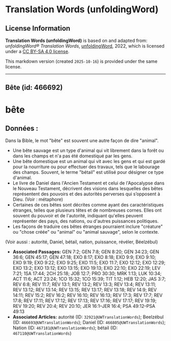 # Translation Words (unfoldingWord)

## License Information

**Translation Words (unfoldingWord)** is based on and adapted from: _unfoldingWord® Translation Words_, [unfoldingWord](https://unfoldingword.org/utw), 2022, which is licensed under a [CC BY-SA 4.0 license](https://creativecommons.org/licenses/by-sa/4.0/legalcode.en).

This markdown version (created `2025-10-16`) is provided under the same license.



--------------------------------

## Bête (id: 466692)

bête
====

Données :
---------

Dans la Bible, le mot "bête" est souvent une autre façon de dire "animal".

* Une bête sauvage est un type d'animal qui vit librement dans la forêt ou dans les champs et n'a pas été domestiqué par les gens.
* Une bête domestique est un animal qui vit avec les gens et qui est gardé pour la nourriture ou pour effectuer des travaux, tels que le labourage des champs. Souvent, le terme "bétail" est utilisé pour désigner ce type d'animal.
* Le livre de Daniel dans l'Ancien Testament et celui de l'Apocalypse dans le Nouveau Testament, décrivent des visions dans lesquelles des bêtes représentent des pouvoirs et des autorités perverses qui s’opposent à Dieu. (Voir : métaphore)
* Certaines de ces bêtes sont décrites comme ayant des caractéristiques étranges, telles que plusieurs têtes et de nombreuses cornes. Elles ont souvent du pouvoir et de l'autorité, indiquant qu'elles peuvent représenter des pays, des nations, ou d'autres puissances politiques.
* Les façons de traduire ces bêtes étranges pourraient inclure "créature" ou "chose créée" ou "animal" ou "animal sauvage", selon le contexte.

(Voir aussi : autorité, Daniel, bétail, nation, puissance, révéler, Béelzébul)

* **Associated Passages:** GEN 7:2; GEN 7:8; GEN 8:20; GEN 34:23; GEN 36:6; GEN 45:17; GEN 47:18; EXO 8:17; EXO 8:18; EXO 9:9; EXO 9:10; EXO 9:19; EXO 9:22; EXO 9:25; EXO 11:5; EXO 11:7; EXO 12:12; EXO 12:29; EXO 13:2; EXO 13:12; EXO 13:15; EXO 19:13; EXO 22:10; EXO 22:19; LEV 7:21; 1SA 17:44; 2CH 25:18; JOB 12:7; PRO 30:30; MRK 1:13; LUK 10:34; ACT 11:6; ACT 23:24; 1CO 15:32; 1CO 15:39; TIT 1:12; HEB 12:20; JAS 3:7; REV 6:8; REV 11:7; REV 13:1; REV 13:2; REV 13:3; REV 13:4; REV 13:11; REV 13:12; REV 13:14; REV 13:15; REV 13:17; REV 13:18; REV 14:9; REV 14:11; REV 15:2; REV 16:2; REV 16:10; REV 16:13; REV 17:3; REV 17:7; REV 17:8; REV 17:11; REV 17:12; REV 17:13; REV 17:16; REV 17:17; REV 19:19; REV 19:20; REV 20:4; REV 20:10; JER 16:1–JER 16:4; PSA 49:12–PSA 49:13
* **Associated Articles:** autorité (ID: `32921@UWTranslationWords`); Beelzébul (ID: `466693@UWTranslationWords`); Daniel (ID: `466805@UWTranslationWords`); Nation (ID: `467181@UWTranslationWords`); bétail (ID: `467110@UWTranslationWords`)

